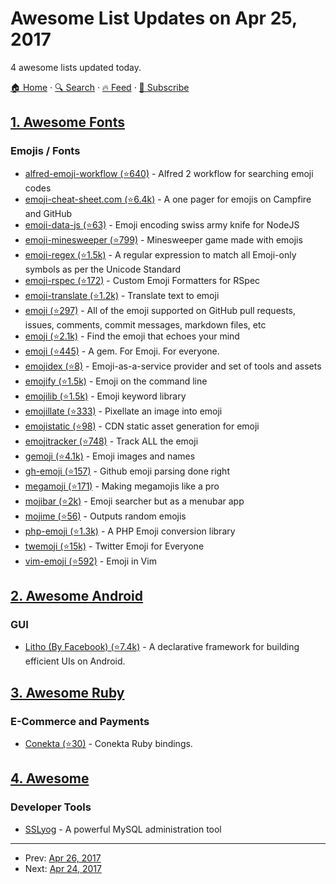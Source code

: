 # Awesome List Updates on Apr 25, 2017

4 awesome lists updated today.

[🏠 Home](/README.md) · [🔍 Search](https://test.trackawesomelist.com/search/) · [🔥 Feed](https://test.trackawesomelist.com/feed.xml) · [📮 Subscribe](https://trackawesomelist.us17.list-manage.com/subscribe?u=d2f0117aa829c83a63ec63c2f&id=36a103854c)



## [1. Awesome Fonts](/content/brabadu/awesome-fonts/README.md)

### Emojis / Fonts

*   [alfred-emoji-workflow (⭐640)](https://github.com/carlosgaldino/alfred-emoji-workflow) - Alfred 2 workflow for searching emoji codes
*   [emoji-cheat-sheet.com (⭐6.4k)](https://github.com/WebpageFX/emoji-cheat-sheet.com) - A one pager for emojis on Campfire and GitHub
*   [emoji-data-js (⭐63)](https://github.com/mroth/emoji-data-js) - Emoji encoding swiss army knife for NodeJS
*   [emoji-minesweeper (⭐799)](https://github.com/muan/emoji-minesweeper) - Minesweeper game made with emojis
*   [emoji-regex (⭐1.5k)](https://github.com/mathiasbynens/emoji-regex) - A regular expression to match all Emoji-only symbols as per the Unicode Standard
*   [emoji-rspec (⭐172)](https://github.com/cupakromer/emoji-rspec) - Custom Emoji Formatters for RSpec
*   [emoji-translate (⭐1.2k)](https://github.com/notwaldorf/emoji-translate) - Translate text to emoji
*   [emoji (⭐297)](https://github.com/leereilly/emoji) - All of the emoji supported on GitHub pull requests, issues, comments, commit messages, markdown files, etc
*   [emoji (⭐2.1k)](https://github.com/muan/emoji) - Find the emoji that echoes your mind
*   [emoji (⭐445)](https://github.com/wpeterson/emoji) - A gem. For Emoji. For everyone.
*   [emojidex (⭐8)](https://github.com/emojidex/emojidex) - Emoji-as-a-service provider and set of tools and assets
*   [emojify (⭐1.5k)](https://github.com/mrowa44/emojify) - Emoji on the command line
*   [emojilib (⭐1.5k)](https://github.com/muan/emojilib) - Emoji keyword library
*   [emojillate (⭐333)](https://github.com/notwaldorf/emojillate) - Pixellate an image into emoji
*   [emojistatic (⭐98)](https://github.com/mroth/emojistatic) - CDN static asset generation for emoji
*   [emojitracker (⭐748)](https://github.com/mroth/emojitracker) - Track ALL the emoji
*   [gemoji (⭐4.1k)](https://github.com/github/gemoji) - Emoji images and names
*   [gh-emoji (⭐157)](https://github.com/zzarcon/gh-emoji) - Github emoji parsing done right
*   [megamoji (⭐171)](https://github.com/muan/megamoji) - Making megamojis like a pro
*   [mojibar (⭐2k)](https://github.com/muan/mojibar) - Emoji searcher but as a menubar app
*   [mojime (⭐56)](https://github.com/JuanitoFatas/mojime) - Outputs random emojis
*   [php-emoji (⭐1.3k)](https://github.com/iamcal/php-emoji) - A PHP Emoji conversion library
*   [twemoji (⭐15k)](https://github.com/twitter/twemoji) - Twitter Emoji for Everyone
*   [vim-emoji (⭐592)](https://github.com/junegunn/vim-emoji) - Emoji in Vim

## [2. Awesome Android](/content/JStumpp/awesome-android/README.md)

### GUI

*   [Litho (By Facebook) (⭐7.4k)](https://github.com/facebook/litho) - A declarative framework for building efficient UIs on Android.

## [3. Awesome Ruby](/content/markets/awesome-ruby/README.md)

### E-Commerce and Payments

*   [Conekta (⭐30)](https://github.com/conekta/conekta-ruby) - Conekta Ruby bindings.

## [4. Awesome](/content/Awesome-Windows/Awesome/README.md)

### Developer Tools

*   [SSLyog](https://www.webyog.com/) - A powerful MySQL administration tool

---

- Prev: [Apr 26, 2017](/content/2017/04/26/README.md)
- Next: [Apr 24, 2017](/content/2017/04/24/README.md)